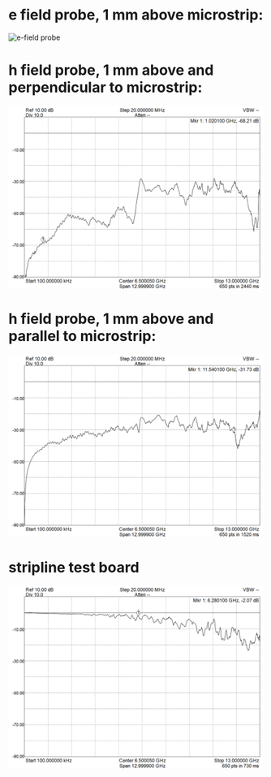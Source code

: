 # e field probe, 1 mm above microstrip:
![e-field probe](field_probe_1mm_above_microstrip.png)

# h field probe, 1 mm above and perpendicular to microstrip:
![h-field probe, perp](h_probe_1mm_above_perp_to_microstrip.png)


# h field probe, 1 mm above and parallel to microstrip:
![h-field probe, parallel](h_probe_1mm_parallel_to_microstrip.png)

# stripline test board
![stripline_test_through](stripline_test_through.png)
